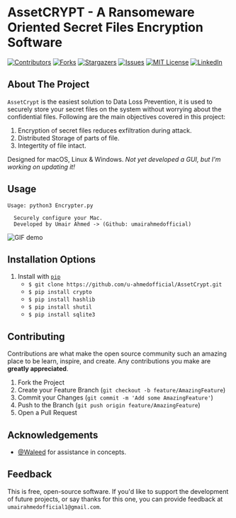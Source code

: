 
# AssetCRYPT - A Ransomeware Oriented Secret Files Encryption Software 

[![Contributors][contributors-shield]][contributors-url]
[![Forks][forks-shield]][forks-url]
[![Stargazers][stars-shield]][stars-url]
[![Issues][issues-shield]][issues-url]
[![MIT License][license-shield]][license-url]
[![LinkedIn][linkedin-shield]][linkedin-url]


## About The Project

`AssetCrypt` is the easiest solution to Data Loss Prevention, it is used to securely store your secret files on the system without worrying about the confidential files. Following are the main objectives covered in this project:

1. Encryption of secret files reduces exfiltration during attack.
2. Distributed Storage of parts of file.
3. Integertity of file intact.

Designed for macOS, Linux & Windows. *Not yet developed a GUI, but I'm working on updating it!*

**Usage**
---

```
Usage: python3 Encrypter.py 

  Securely configure your Mac.
  Developed by Umair Ahmed -> (Github: umairahmedofficial)

```

![GIF demo](https://github.com/u-ahmedofficial/AssetCrypt/blob/master/AssetCryptReal.gif)


**Installation Options**
---

1. Install with [`pip`](https://pypi.org/project/pip/)
    + `$ git clone https://github.com/u-ahmedofficial/AssetCrypt.git`
    + `$ pip install crypto`
    + `$ pip install hashlib`
    + `$ pip install shutil`
    + `$ pip install sqlite3`


## Contributing 

Contributions are what make the open source community such an amazing place to be learn, inspire, and create. Any contributions you make are **greatly appreciated**.

1. Fork the Project
2. Create your Feature Branch (`git checkout -b feature/AmazingFeature`)
3. Commit your Changes (`git commit -m 'Add some AmazingFeature'`)
4. Push to the Branch (`git push origin feature/AmazingFeature`)
5. Open a Pull Request



**Acknowledgements**
---

+ [@Waleed](https://www.linkedin.com/in/waleed-bin-shahid-0b546914/) for assistance in concepts.


**Feedback**
---

This is free, open-source software. If you'd like to support the development of future projects, or say thanks for this one, you can provide feedback at `umairahmedofficial1@gmail.com`.

[contributors-shield]: https://img.shields.io/github/contributors/u-ahmedofficial/AssetCrypt.svg?style=flat-square
[contributors-url]: https://github.com/u-ahmedofficial/AssetCrypt/graphs/contributors
[forks-shield]: https://img.shields.io/github/forks/u-ahmedofficial/AssetCrypt.svg?style=flat-square
[forks-url]: https://github.com/u-ahmedofficial/AssetCrypt/network/members
[stars-shield]: https://img.shields.io/github/stars/u-ahmedofficial/AssetCrypt.svg?style=flat-square
[stars-url]: https://github.com/u-ahmedofficial/AssetCrypt/stargazers
[issues-shield]: https://img.shields.io/github/issues/u-ahmedofficial/AssetCrypt.svg?style=flat-square
[issues-url]: https://github.com/u-ahmedofficial/AssetCrypt/issues
[license-shield]: https://img.shields.io/github/license/u-ahmedofficial/AssetCrypt.svg?style=flat-square
[license-url]: https://github.com/u-ahmedofficial/AssetCrypt/blob/master/LICENSE.txt
[linkedin-shield]: https://img.shields.io/badge/-LinkedIn-black.svg?style=flat-square&logo=linkedin&colorB=555
[linkedin-url]: https://www.linkedin.com/in/umairahmedofficial/
